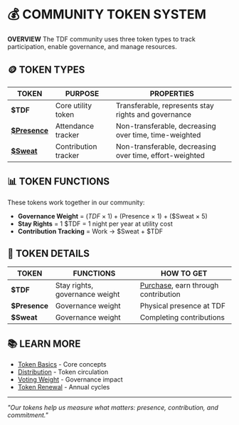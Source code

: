 # 💰 COMMUNITY TOKEN SYSTEM

**OVERVIEW** The TDF community uses three token types to track participation, enable governance, and manage resources.

## 🪙 TOKEN TYPES

| TOKEN | PURPOSE | PROPERTIES |
|-------|---------|------------|
| **$TDF** | Core utility token | Transferable, represents stay rights and governance |
| **[$Presence](./\$presence.md)** | Attendance tracker | Non-transferable, decreasing over time, time-weighted |
| **[$Sweat](./\$sweat.md)** | Contribution tracker | Non-transferable, decreasing over time, effort-weighted |

## 📊 TOKEN FUNCTIONS

These tokens work together in our community:

- **Governance Weight** = ($TDF × 1) + ($Presence × 1) + ($Sweat × 5)
- **Stay Rights** = 1 $TDF = 1 night per year at utility cost
- **Contribution Tracking** = Work → $Sweat + $TDF

## 🔗 TOKEN DETAILS

| TOKEN | FUNCTIONS | HOW TO GET |
|-------|-----------|------------|
| **$TDF** | Stay rights, governance weight | [Purchase](distribution.md), earn through contribution |
| **$Presence** | Governance weight | Physical presence at TDF |
| **$Sweat** | Governance weight | Completing contributions |

## 📚 LEARN MORE

- [Token Basics](token_basics.md) - Core concepts
- [Distribution](distribution.md) - Token circulation
- [Voting Weight](voting_weight.md) - Governance impact
- [Token Renewal](token_renewal.md) - Annual cycles

---

*"Our tokens help us measure what matters: presence, contribution, and commitment."*
